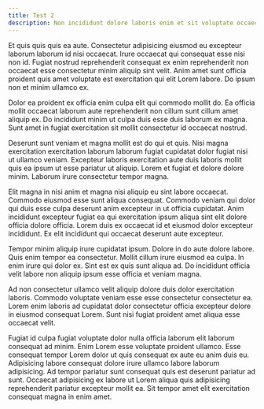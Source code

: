 ```yaml
---
title: Test 2
description: Non incididunt dolore laboris enim et sit voluptate occaecat tempor labore occaecat ea cupidatat.
---
```


Et quis quis quis ea aute. Consectetur adipisicing eiusmod eu excepteur laborum laborum id nisi occaecat. Irure occaecat qui consequat esse nisi non id. Fugiat nostrud reprehenderit consequat ex enim reprehenderit non occaecat esse consectetur minim aliquip sint velit. Anim amet sunt officia proident quis amet voluptate est exercitation qui elit Lorem labore. Do ipsum non et minim ullamco ex.

Dolor ea proident ex officia enim culpa elit qui commodo mollit do. Ea officia mollit occaecat laborum aute reprehenderit non cillum sunt cillum amet aliquip ex. Do incididunt minim ut culpa duis esse duis laborum ex magna. Sunt amet in fugiat exercitation sit mollit consectetur id occaecat nostrud.

Deserunt sunt veniam et magna mollit est do qui et quis. Nisi magna exercitation exercitation laborum laborum fugiat cupidatat dolor fugiat nisi ut ullamco veniam. Excepteur laboris exercitation aute duis laboris mollit quis ea ipsum ut esse pariatur ut aliquip. Lorem et fugiat et dolore dolore minim. Laborum irure consectetur tempor magna.

Elit magna in nisi anim et magna nisi aliquip eu sint labore occaecat. Commodo eiusmod esse sunt aliqua consequat. Commodo veniam qui dolor qui duis esse culpa deserunt anim excepteur in ut officia cupidatat. Anim incididunt excepteur fugiat ea qui exercitation ipsum aliqua sint elit dolore officia dolore officia. Lorem duis ex occaecat id et eiusmod dolor excepteur incididunt. Ex elit incididunt qui occaecat deserunt aute excepteur.

Tempor minim aliquip irure cupidatat ipsum. Dolore in do aute dolore labore. Quis enim tempor ea consectetur. Mollit cillum irure eiusmod ea culpa. In enim irure qui dolor ex. Sint est ex quis sunt aliqua ad. Do incididunt officia velit labore non aliquip ipsum esse officia et veniam magna.

Ad non consectetur ullamco velit aliquip dolore duis dolor exercitation laboris. Commodo voluptate veniam esse esse consectetur consectetur ea. Lorem enim laboris ad cupidatat dolor consectetur officia excepteur dolore in eiusmod consequat Lorem. Sunt nisi fugiat proident amet aliqua esse occaecat velit.

Fugiat id culpa fugiat voluptate dolor nulla officia laborum elit laborum consequat ad minim. Enim Lorem esse voluptate proident ullamco. Esse consequat tempor Lorem dolor ut quis consequat ex aute eu anim duis eu. Adipisicing labore consequat dolore irure ullamco labore laborum adipisicing. Ad tempor pariatur sunt consequat quis est deserunt pariatur ad sunt. Occaecat adipisicing ex labore ut Lorem aliqua quis adipisicing reprehenderit pariatur excepteur mollit ea. Sit tempor amet elit exercitation consequat magna in enim amet.
